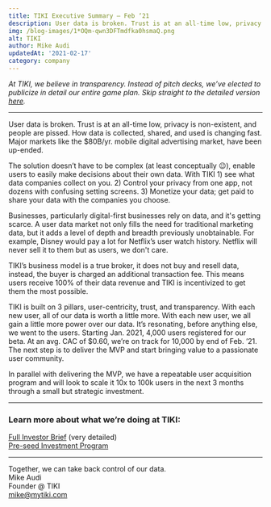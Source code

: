 ```yaml
---
title: TIKI Executive Summary — Feb ‘21
description: User data is broken. Trust is at an all-time low, privacy is non-existent, and people are pissed.
img: /blog-images/1*OQm-qwn3DFTmdfka0hsmaQ.png
alt: TIKI
author: Mike Audi
updatedAt: '2021-02-17'
category: company
---
```

*At TIKI, we believe in transparency. Instead of pitch decks, we’ve elected to publicize in detail our entire game plan.
Skip straight to the detailed version [here](https://mytiki.com/blog/investor-brief-0221).*

---

User data is broken. Trust is at an all-time low, privacy is non-existent, and people are pissed. How data is collected,
shared, and used is changing fast. Major markets like the $80B/yr. mobile digital advertising market, have been
up-ended.

The solution doesn’t have to be complex (at least conceptually 😉), enable users to easily make decisions about their
own data. With TIKI 1) see what data companies collect on you. 2) Control your privacy from one app, not dozens with
confusing setting screens. 3) Monetize your data; get paid to share your data with the companies you choose.

Businesses, particularly digital-first businesses rely on data, and it's getting scarce. A user data market not only
fills the need for traditional marketing data, but it adds a level of depth and breadth previously unobtainable. For
example, Disney would pay a lot for Netflix’s user watch history. Netflix will never sell it to them but as users, we
don't care.

TIKI’s business model is a true broker, it does not buy and resell data, instead, the buyer is charged an additional
transaction fee. This means users receive 100% of their data revenue and TIKI is incentivized to get them the most
possible.

TIKI is built on 3 pillars, user-centricity, trust, and transparency. With each new user, all of our data is worth a
little more. With each new user, we all gain a little more power over our data. It’s resonating, before anything else,
we went to the users. Starting Jan. 2021, 4,000 users registered for our beta. At an avg. CAC of $0.60, we’re on track
for 10,000 by end of Feb. ’21. The next step is to deliver the MVP and start bringing value to a passionate user
community.

In parallel with delivering the MVP, we have a repeatable user acquisition program and will look to scale it 10x to 100k
users in the next 3 months through a small but strategic investment.

---

### Learn more about what we’re doing at TIKI:

[Full Investor Brief](https://mytiki.com/blog/investor-brief-0221) (very detailed)  
[Pre-seed Investment Program](https://mytiki.com/blog/pre-seed-program)

---

Together, we can take back control of our data.  
Mike Audi  
Founder @ TIKI  
[mike@mytiki.com](mailto:mike@mytiki.com)

